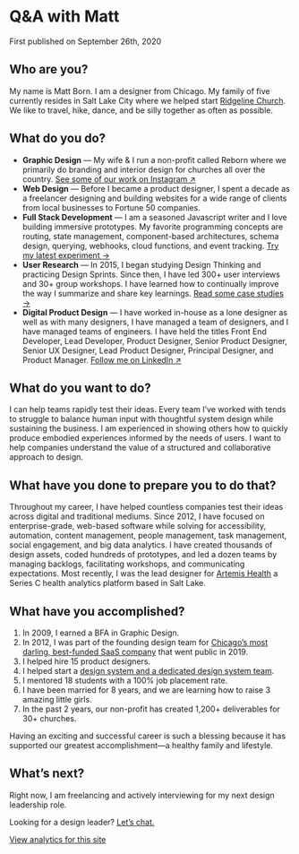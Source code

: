 # Q&A with Matt

First published on September 26th, 2020

## Who are you?

My name is Matt Born. I am a designer from Chicago. My family of five currently resides in Salt Lake City where we helped start [Ridgeline Church](https://ridgeline.church). We like to travel, hike, dance, and be silly together as often as possible.

## What do you do?

* **Graphic Design** — My wife & I run a non-profit called Reborn where we primarily do branding and interior design for churches all over the country. [See some of our work on Instagram ↗](https://www.instagram.com/designreborn)
* **Web Design** — Before I became a product designer, I spent a decade as a freelancer designing and building websites for a wide range of clients from local businesses to Fortune 50 companies.
* **Full Stack Development** — I am a seasoned Javascript writer and I love building immersive prototypes. My favorite programming concepts are routing, state management, component-based architectures, schema design, querying, webhooks, cloud functions, and event tracking. [Try my latest experiment →](/experiment/latest)
* **User Research** — In 2015, I began studying Design Thinking and practicing Design Sprints. Since then, I have led 300+ user interviews and 30+ group workshops. I have learned how to continually improve the way I summarize and share key learnings. [Read some case studies →](/work)
* **Digital Product Design** — I have worked in-house as a lone designer as well as with many designers, I have managed a team of designers, and I have managed teams of engineers. I have held the titles Front End Developer, Lead Developer, Product Designer, Senior Product Designer, Senior UX Designer, Lead Product Designer, Principal Designer, and Product Manager. [Follow me on LinkedIn ↗](https://www.linkedin.com/in/mattborn/)

## What do you want to do?

I can help teams rapidly test their ideas. Every team I’ve worked with tends to struggle to balance human input with thoughtful system design while sustaining the business. I am experienced in showing others how to quickly produce embodied experiences informed by the needs of users. I want to help companies understand the value of a structured and collaborative approach to design.

## What have you done to prepare you to do that?

Throughout my career, I have helped countless companies test their ideas across digital and traditional mediums. Since 2012, I have focused on enterprise-grade, web-based software while solving for accessibility, automation, content management, people management, task management, social engagement, and big data analytics. I have created thousands of design assets, coded hundreds of prototypes, and led a dozen teams by managing backlogs, facilitating workshops, and communicating expectations. Most recently, I was the lead designer for [Artemis Health](https://artemishealth.com) a Series C health analytics platform based in Salt Lake.

## What have you accomplished?

1. In 2009, I earned a BFA in Graphic Design.
2. In 2012, I was part of the founding design team for [Chicago’s most darling, best-funded SaaS company](https://investors.sproutsocial.com) that went public in 2019.
3. I helped hire 15 product designers.
4. I helped start a [design system and a dedicated design system team](https://seeds.sproutsocial.com).
5. I mentored 18 students with a 100% job placement rate.
6. I have been married for 8 years, and we are learning how to raise 3 amazing little girls.
7. In the past 2 years, our non-profit has created 1,200+ deliverables for 30+ churches.

Having an exciting and successful career is such a blessing because it has supported our greatest accomplishment—a healthy family and lifestyle.

## What’s next?

Right now, I am freelancing and actively interviewing for my next design leadership role.

Looking for a design leader? [Let’s chat.](mailto:interview@mattborn.com)

[View analytics for this site](https://plausible.io/mattborn.com)